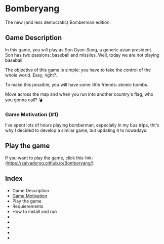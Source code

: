 
# Bomberyang

The new (and less democratic) Bomberman edition.

## Game Description

<p> In this game, you will play as Son Gyon-Sung, a generic asian president. Son has two passions: baseball and missiles. Well, today we are not playing baseball. <p>

<p> The objective of this game is simple: you have to take the control of the whole world. Easy, right?. <br>

To make this possible, you will have some little friends: atomic bombs. <br>

Move across the map and when you run into another country's flag, who you gonna call? 💣 </p> 

### Game Motivation {#1}

<p> I've spent lots of hours playing bomberman, especially in my bus trips, tht's why I decided to develop a similar game, but updating it to nowadays. </p>


## Play the game 

If you want to play the game, click this link: (https://salvadorsg.github.io/Bomberyang/)

## Index

* Game Description
* [Game Motivation](#1)
* Play the game
* Requierements
* How to install and run
* 
* 
* 
* 
* 